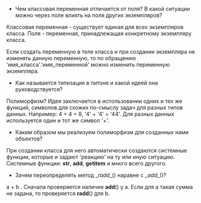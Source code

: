 - Чем классовая переменная отличается от поля? В какой ситуации можно через поле влиять
на поля других экземпляров?

Классовая переменная - существует единая для всех экземпляров класса. Поля - переменная, принадлежащая
конкретному экземпляру класса. 

Если создать переменную в теле класса и при создании экземпляра не изменять данную переменную, 
то по обращению 'имя_класса'.'имя_переменной' можно изменить переменную экземпляра.
- Как называется типизация в питоне и какой идеей она руководствуется?

Полиморфизм?  Идея заключается в использовании одних и тех же функций, символов для схожих по-смыслу задач для
разных типов данных. Например: 4 + 4 = 8, '4' + '4' = '44'. Для разных данных используется один и тот же символ '+'. 
- Каким образом мы реализуем полиморфизм для созданных нами объектов?

При создании класса для него автоматически создаются системные функции, которые и задают 'реакцию' на ту или иную 
ситуацию. Системные функции: __str__, __add__, __getitem__ и много всего другого. 
- Зачем переопределять метод \__radd__() наравне с \__add__()?

a + b . Сначала проверяется наличие __add__() у а. Если для a такая сумма не задана, то проверяется __radd__() 
для b.